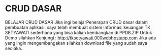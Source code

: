 # CRUD DASAR
BELAJAR CRUD DASAR Jika ingi belajarPenerapan CRUD dasar dalam pembuatan aplikasi, saya telah membuat sistem informasi keuangan TK SETYAWATI sederhana yang bisa kalian kembangkan di PPDB.ZIP
Untuk Demo silahkan Kunjungi :
http://tksetyawati.000webhostapp.com
Jika ada yang ingin mengembangakan silahkan download file yang  sudah saya sediaka.
